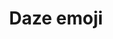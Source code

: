 ---
title: Daze emoji
tags: ["daze", "emoji", "confused", "bewildered", "drunk"]
icon: daze-emoji
svg: '<svg xmlns="http://www.w3.org/2000/svg" width="24" height="24" fill="none" viewBox="0 0 24 24" stroke-width="1.5" stroke-linecap="round" stroke-linejoin="round" stroke="currentColor"><circle cx="12" cy="12" r="9"/><path d="m8 12 2-1.5L8 9m8 3-2-1.5L16 9m0 7.25-1.333-1-1.334 1-1.333-1-1.333 1-1.334-1-1.333 1"/></svg>'
---